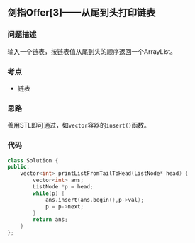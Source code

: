## 剑指Offer[3]——从尾到头打印链表
### 问题描述
输入一个链表，按链表值从尾到头的顺序返回一个ArrayList。

### 考点
- 链表

### 思路
善用STL即可通过，如`vector`容器的`insert()`函数。

### 代码
~~~cpp
class Solution {
public:
    vector<int> printListFromTailToHead(ListNode* head) {
        vector<int> ans;
        ListNode *p = head;
        while(p) {
            ans.insert(ans.begin(),p->val);
            p = p->next;
        }
        return ans;
    }
};
~~~
